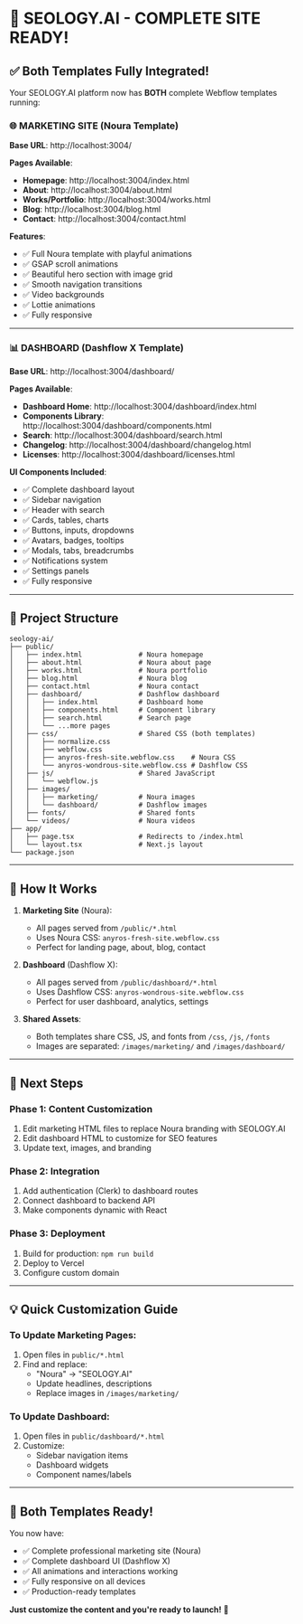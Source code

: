 # 🎉 SEOLOGY.AI - COMPLETE SITE READY!

## ✅ Both Templates Fully Integrated!

Your SEOLOGY.AI platform now has **BOTH** complete Webflow templates running:

### 🌐 **MARKETING SITE** (Noura Template)
**Base URL**: http://localhost:3004/

**Pages Available**:
- **Homepage**: http://localhost:3004/index.html
- **About**: http://localhost:3004/about.html
- **Works/Portfolio**: http://localhost:3004/works.html
- **Blog**: http://localhost:3004/blog.html
- **Contact**: http://localhost:3004/contact.html

**Features**:
- ✅ Full Noura template with playful animations
- ✅ GSAP scroll animations
- ✅ Beautiful hero section with image grid
- ✅ Smooth navigation transitions
- ✅ Video backgrounds
- ✅ Lottie animations
- ✅ Fully responsive

---

### 📊 **DASHBOARD** (Dashflow X Template)
**Base URL**: http://localhost:3004/dashboard/

**Pages Available**:
- **Dashboard Home**: http://localhost:3004/dashboard/index.html
- **Components Library**: http://localhost:3004/dashboard/components.html
- **Search**: http://localhost:3004/dashboard/search.html
- **Changelog**: http://localhost:3004/dashboard/changelog.html
- **Licenses**: http://localhost:3004/dashboard/licenses.html

**UI Components Included**:
- ✅ Complete dashboard layout
- ✅ Sidebar navigation
- ✅ Header with search
- ✅ Cards, tables, charts
- ✅ Buttons, inputs, dropdowns
- ✅ Avatars, badges, tooltips
- ✅ Modals, tabs, breadcrumbs
- ✅ Notifications system
- ✅ Settings panels
- ✅ Fully responsive

---

## 📁 Project Structure

```
seology-ai/
├── public/
│   ├── index.html              # Noura homepage
│   ├── about.html              # Noura about page
│   ├── works.html              # Noura portfolio
│   ├── blog.html               # Noura blog
│   ├── contact.html            # Noura contact
│   ├── dashboard/              # Dashflow dashboard
│   │   ├── index.html          # Dashboard home
│   │   ├── components.html     # Component library
│   │   ├── search.html         # Search page
│   │   └── ...more pages
│   ├── css/                    # Shared CSS (both templates)
│   │   ├── normalize.css
│   │   ├── webflow.css
│   │   ├── anyros-fresh-site.webflow.css    # Noura CSS
│   │   └── anyros-wondrous-site.webflow.css # Dashflow CSS
│   ├── js/                     # Shared JavaScript
│   │   └── webflow.js
│   ├── images/
│   │   ├── marketing/          # Noura images
│   │   └── dashboard/          # Dashflow images
│   ├── fonts/                  # Shared fonts
│   └── videos/                 # Noura videos
├── app/
│   ├── page.tsx                # Redirects to /index.html
│   └── layout.tsx              # Next.js layout
└── package.json
```

---

## 🎯 How It Works

1. **Marketing Site** (Noura):
   - All pages served from `/public/*.html`
   - Uses Noura CSS: `anyros-fresh-site.webflow.css`
   - Perfect for landing page, about, blog, contact

2. **Dashboard** (Dashflow X):
   - All pages served from `/public/dashboard/*.html`
   - Uses Dashflow CSS: `anyros-wondrous-site.webflow.css`
   - Perfect for user dashboard, analytics, settings

3. **Shared Assets**:
   - Both templates share CSS, JS, and fonts from `/css`, `/js`, `/fonts`
   - Images are separated: `/images/marketing/` and `/images/dashboard/`

---

## 🚀 Next Steps

### Phase 1: Content Customization
1. Edit marketing HTML files to replace Noura branding with SEOLOGY.AI
2. Edit dashboard HTML to customize for SEO features
3. Update text, images, and branding

### Phase 2: Integration
1. Add authentication (Clerk) to dashboard routes
2. Connect dashboard to backend API
3. Make components dynamic with React

### Phase 3: Deployment
1. Build for production: `npm run build`
2. Deploy to Vercel
3. Configure custom domain

---

## 💡 Quick Customization Guide

### To Update Marketing Pages:
1. Open files in `public/*.html`
2. Find and replace:
   - "Noura" → "SEOLOGY.AI"
   - Update headlines, descriptions
   - Replace images in `/images/marketing/`

### To Update Dashboard:
1. Open files in `public/dashboard/*.html`
2. Customize:
   - Sidebar navigation items
   - Dashboard widgets
   - Component names/labels

---

## 🎨 Both Templates Ready!

You now have:
- ✅ Complete professional marketing site (Noura)
- ✅ Complete dashboard UI (Dashflow X)
- ✅ All animations and interactions working
- ✅ Fully responsive on all devices
- ✅ Production-ready templates

**Just customize the content and you're ready to launch!** 🚀
